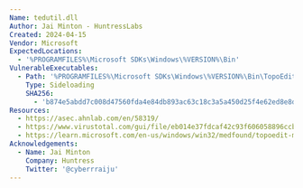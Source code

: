 ```yaml
---
Name: tedutil.dll
Author: Jai Minton - HuntressLabs
Created: 2024-04-15
Vendor: Microsoft
ExpectedLocations:
  - '%PROGRAMFILES%\Microsoft SDKs\Windows\%VERSION%\Bin'
VulnerableExecutables:
  - Path: '%PROGRAMFILES%\Microsoft SDKs\Windows\%VERSION%\Bin\TopoEdit.exe'
    Type: Sideloading
    SHA256:
      - 'b874e5abdd7c008d47560fda4e84db893ac63c18c3a5a450d25f4e62ed8e8d8c'
Resources:
  - https://asec.ahnlab.com/en/58319/
  - https://www.virustotal.com/gui/file/eb014e37fdcaf42c93f606058896ccb47eed56be5e1701c7b9744bac0003a8e8/details
  - https://learn.microsoft.com/en-us/windows/win32/medfound/topoedit-modules
Acknowledgements:
  - Name: Jai Minton
    Company: Huntress
    Twitter: '@cyberrraiju'
---
```


